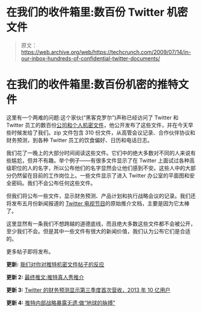 # 在我们的收件箱里:数百份 Twitter 机密文件

> 原文：<https://web.archive.org/web/https://techcrunch.com/2009/07/14/in-our-inbox-hundreds-of-confidential-twitter-documents/>

# 在我们的收件箱里:数百份机密的推特文件

这里有一个两难的问题:这个家伙(“黑客克罗尔”)声称已经访问了 Twitter 和 Twitter 员工的数百份[公司和个人机密文件](https://web.archive.org/web/20230321054017/https://techcrunch.com/2009/07/14/twitters-ev-confirms-hacker-targeted-personal-accounts-attack-was-highly-distressing/)，他公开发布了这些文件，并在今天早些时候发给了我们。zip 文件包含 310 份文件，从高管会议记录、合作伙伴协议和财务预测，到各种 Twitter 员工的饮食偏好、日历和电话日志。

我们花了一晚上的大部分时间阅读这些文件。它们中的绝大多数对不同的人来说有些尴尬，但并不有趣。举个例子——有很多文件显示了在 Twitter 上面试过各种高级职位的人的名字，所以公布他们的名字显然会让他们感到不安。这些人中的大部分仍然留在目前的工作岗位上。一些文件显示了进入 Twitter 办公室的平面图和安全密码。我们不会公布任何这些文件。

但我们将公布一些文件，显示财务预测、产品计划和执行战略会议的记录。我们还将发布五月份新闻报道的 [Twitter 电视节目](https://web.archive.org/web/20230321054017/https://techcrunch.com/2009/05/25/300-things-id-like-to-see-from-twitter-before-a-tv-show/)的原始推介文档，主要是因为它太棒了。

这里显然有一条我们不想跨越的道德底线，而且绝大多数这些文件都不会被公开，至少我们不会。但是其中一些文件有很大的新闻价值，我们认为公布它们是合适的。

更多帖子即将发布。

**更新:** [我们对你对推特机密文件帖子的反应](https://web.archive.org/web/20230321054017/https://techcrunch.com/2009/07/15/our-reaction-to-your-reactions-on-the-twitter-confidential-documents-post/)

**更新 2:** [最终推文:推特真人秀推介](https://web.archive.org/web/20230321054017/https://techcrunch.com/2009/07/15/final-tweet-the-twitter-reality-tv-show-pitch/)

**更新 3:** [Twitter 的财务预测显示第三季度首次营收，2013 年 10 亿用户](https://web.archive.org/web/20230321054017/https://techcrunch.com/2009/07/15/twitters-financial-forecast-shows-first-revenue-in-q3-1-billion-users-in-2013/)

**更新 4:** [推特内部战略暴露无遗:做“地球的脉搏”](https://web.archive.org/web/20230321054017/https://techcrunch.com/2009/07/16/twitters-internal-strategy-laid-bare-to-be-the-pulse-of-the-planet/)